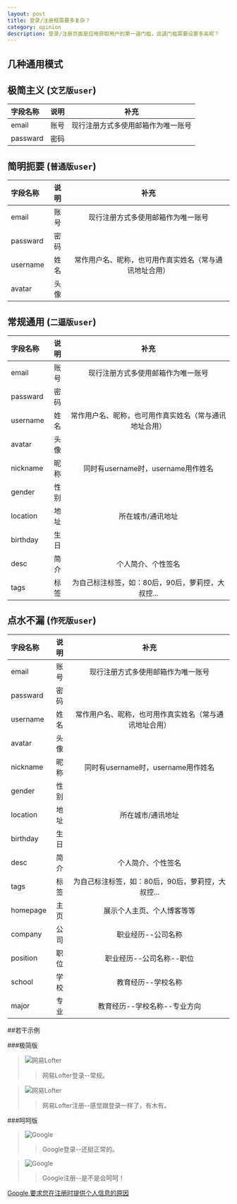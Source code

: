 ```yaml
---
layout: post
title: 登录/注册框需要多复杂？
category: opinion
description: 登录/注册页面是应用获取用户的第一道门槛，这道门槛需要设置多高呢？
---
```


## 几种通用模式

极简主义 (`文艺版user`)
-------------------------------

| 字段名称 		| 说明			|补充	|
|:---------- 	|:----------:	|:------:	|
| email		| 账号			|现行注册方式多使用邮箱作为唯一账号|
| passward	| 密码      	|	   |

简明扼要 (`普通版user`)
-------------------------------

| 字段名称 		| 说明			|补充	|
|:---------- 	|:----------:	|:------:	|
| email		| 账号			|现行注册方式多使用邮箱作为唯一账号|
| passward	| 密码      	|	  |
| username	| 姓名        |常作用户名、昵称，也可用作真实姓名（常与通讯地址合用）|
| avatar  	| 头像     	|	  |

常规通用 (`二逼版user`)
-------------------------------

| 字段名称 		| 说明			|补充	|
|:---------- 	|:----------:	|:------:	|
| email		| 账号			|现行注册方式多使用邮箱作为唯一账号|
| passward	| 密码      	|	  |
| username	| 姓名        |常作用户名、昵称，也可用作真实姓名（常与通讯地址合用）|
| avatar  	| 头像     	|	  |
| nickname	| 昵称     	|同时有username时，username用作姓名|
| gender  	| 性别     	|    |
| location	| 地址     	|所在城市/通讯地址|
| birthday	| 生日     	|  	|
| desc    	| 简介     	|个人简介、个性签名|
| tags    	| 标签      	|为自己标注标签，如：80后，90后，萝莉控，大叔控...|

点水不漏 (`作死版user`)
-------------------------------

| 字段名称 		| 说明			|补充	|
|:---------- 	|:----------:	|:------:	|
| email		| 账号			|现行注册方式多使用邮箱作为唯一账号|
| passward	| 密码      	|	  |
| username	| 姓名        |常作用户名、昵称，也可用作真实姓名（常与通讯地址合用）|
| avatar  	| 头像     	|	  |
| nickname	| 昵称     	|同时有username时，username用作姓名|
| gender  	| 性别     	|    |
| location	| 地址     	|所在城市/通讯地址|
| birthday	| 生日     	|  	|
| desc    	| 简介     	|个人简介、个性签名|
| tags    	| 标签      	|为自己标注标签，如：80后，90后，萝莉控，大叔控...|
| homepage	| 主页     	|展示个人主页、个人博客等等|
| company 	| 公司        |职业经历--公司名称|
| position 	| 职位        |职业经历--公司名称--职位|
| school  	| 学校        |教育经历--学校名称|
| major   	| 专业        |教育经历--学校名称--专业方向|


##若干示例

###极简版

> ![网易Lofter](/images/sign_in_up/lofter_in.png)
>> 网易Lofter登录--常规。

> ![网易Lofter](/images/sign_in_up/lofter_up.png)
>> 网易Lofter注册--感觉跟登录一样了，有木有。

###呵呵版

> ![Google](/images/sign_in_up/Google_in.png)
>> Google登录--还挺正常的。

> ![Google](/images/sign_in_up/Google_up.png)
>> Google注册--是不是会呵呵！

[Google 要求您在注册时提供个人信息的原因](https://support.google.com/accounts/answer/1733224?hl=zh-Hans)

